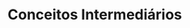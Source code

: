 # Conceitos Intermediários

<!--
### 5. Manipulação do DOM

- Seleção de Elementos (getElementById, querySelector, etc.)
- Modificação de Elementos (innerHTML, textContent, etc.)
- Manipulação de Atributos e Estilos
- Manipulação de Classes

### 6. Eventos

- Tipos de Eventos (click, submit, keydown, etc.)
- Adicionar e Remover Event Listeners
- Delegação de Eventos

### [7. Programação Assíncrona](./conceitos-intermediarios/programacao-assincrona/)

- O que é Assincronicidade?
- Callbacks
- Promises
- [`then`/`catch`](./conceitos-intermediarios/programacao-assincrona/then-catch.md)
- `async`/`await`

### 8. Ecma Internacional e o ECMAScript

- [ECMA Internacional e o ECMAScript](./conceitos-intermediarios/ecma-internacional-ecmascript/ecma-internacional-ecmascript.md)
- [Resumo do ES1 ao ES13](./conceitos-intermediarios/ecma-internacional-ecmascript/resumo-es1-es13.md)
- [ES6](./conceitos-intermediarios/ecma-internacional-ecmascript/ES6.md)

### 9. Módulos

- [O que são módulos?](./conceitos-intermediarios/modulos/modulos.md)
    + [Escopo de Módulo](./conceitos-intermediarios/modulos/modulos.md#escopo-modulo)
- [Sistema de Módulos](./conceitos-intermediarios/modulos/sistema-modulos.md)
- [CJS](./conceitos-intermediarios/modulos/CJS.md)
- [ESM](./conceitos-intermediarios/modulos/ESM.md)
- [`strict mode`](./conceitos-intermediarios/modulos/strict-mode.md)
- Importações e Exportações nos Módulos CommonJS
- [Importações e Exportações nos Módulos ES](./conceitos-intermediarios/modulos/importacoes-exportacoes-modulos-es.md)
- [Módulos CommonJS e Módulos ES no Mesmo Arquivo](./conceitos-intermediarios/modulos/modulos-commonjs-modulos-es-mesmo-arquivo.md)
- [Import dinâmico](./conceitos-intermediarios/modulos/import-dinamico.md)
    + [Importação Dinâmica de Exportação Padrão](./conceitos-intermediarios/modulos/import-dinamico.md#importacao-dinamica-exportacao-padrao)
-->